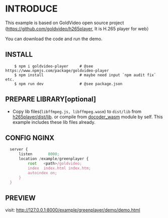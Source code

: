 # INTRODUCE

This example is based on GoldVideo open source project (https://github.com/goldvideo/h265player, It  is H.265 player for web）

You can download the code and run the demo.

## INSTALL

```shell
	$ npm i goldvideo-player     # @see https://www.npmjs.com/package/goldvideo-player
	$ npm install                # maybe need input `npm audit fix` etc. 
	$ npm run dev                # @see package.json
```

## PREPARE LIBRARY[optional]

- Copy lib files(`libffmpeg.js, libffmpeg.wasm`) to `dist/lib` from [h265player/dist/lib](../../h265player/dist/lib). 
	or compile from [docoder_wasm](../../docoder_wasm) module by self. This example includes these lib files already.

## CONFIG NGINX
```javascript
  server {
      listen       8000;
      location /example/greenplayer {
          root   <path>/goldvideo;
          index  index.html index.htm;
          autoindex on;
      }
  }
```

## PREVIEW
visit: http://127.0.0.1:8000/example/greenplayer/demo/demo.html
